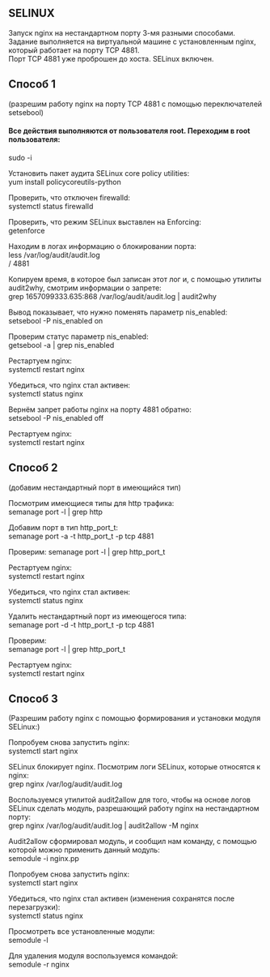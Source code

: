 ## SELINUX
Запуск nginx на нестандартном порту 3-мя разными способами.  
Задание выполняется на виртуальной машине с установленным nginx, который работает на порту TCP 4881.  
Порт TCP 4881 уже проброшен до хоста. SELinux включен.

## Способ 1
(разрешим работу nginx на порту TCP 4881 c помощью переключателей setsebool)

#### Все действия выполняются от пользователя root. Переходим в root пользователя:  
sudo -i
  
Установить пакет аудита SELinux core policy utilities:  
yum install policycoreutils-python
  
Проверить, что отключен firewalld:  
systemctl status firewalld
  
Проверить, что режим  SELinux выставлен на Enforcing:  
getenforce
  
Находим в логах информацию о блокировании порта:  
less /var/log/audit/audit.log  
/ 4881
  
Копируем время, в которое был записан этот лог и, с помощью утилиты audit2why, смотрим информации о запрете:  
grep 1657099333.635:868 /var/log/audit/audit.log | audit2why
  
Вывод показывает, что нужно поменять параметр nis_enabled:  
setsebool -P nis_enabled on
  
Проверим статус параметр nis_enabled:  
getsebool -a | grep nis_enabled
  
Рестартуем nginx:  
systemctl restart nginx  
  
Убедиться, что nginx стал активен:  
systemctl status nginx
  
Вернём запрет работы nginx на порту 4881 обратно:  
setsebool -P nis_enabled off
  
Рестартуем nginx:  
systemctl restart nginx  
  
  
## Способ 2
(добавим нестандартный порт в имеющийся тип)  
  
Посмотрим имеющиеся типы для http трафика:  
semanage port -l | grep http
  
Добавим порт в тип http_port_t:  
semanage port -a -t http_port_t -p tcp 4881
  
Проверим:
semanage port -l | grep http_port_t  

Рестартуем nginx:  
systemctl restart nginx  

Убедиться, что nginx стал активен:  
systemctl status nginx  

Удалить нестандартный порт из имеющегося типа:  
semanage port -d -t http_port_t -p tcp 4881  

Проверим:  
semanage port -l | grep http_port_t  

Рестартуем nginx:  
systemctl restart nginx  
  
  
## Способ 3 
(Разрешим работу nginx c помощью формирования и установки модуля SELinux:)  
  
Попробуем снова запустить nginx:  
systemctl start nginx  

SELinux блокирует nginx. Посмотрим логи SELinux, которые относятся к nginx:  
grep nginx /var/log/audit/audit.log  

Воспользуемся утилитой audit2allow для того, чтобы на основе логов SELinux сделать модуль, разрешающий работу nginx на нестандартном порту:  
grep nginx /var/log/audit/audit.log | audit2allow -M nginx  

Audit2allow сформировал модуль, и сообщил нам команду, с помощью которой можно применить данный модуль:  
semodule -i nginx.pp  

Попробуем снова запустить nginx:  
systemctl start nginx  

Убедиться, что nginx стал активен (изменения сохранятся после перезагрузки):  
systemctl status nginx  
  
Просмотреть все установленные модули:  
semodule -l  
  
Для удаления модуля воспользуемся командой:  
semodule -r nginx 
